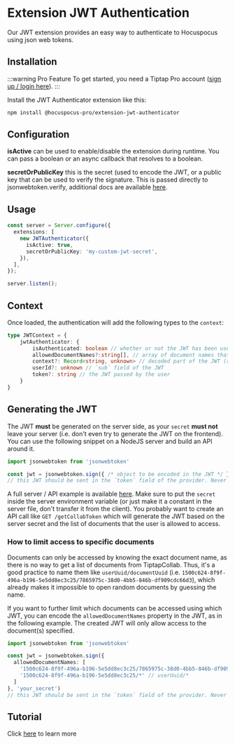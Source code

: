 # Extension JWT Authentication

Our JWT extension provides an easy way to authenticate to Hocuspocus using json web tokens.

## Installation

:::warning Pro Feature
To get started, you need a Tiptap Pro account ([sign up / login here](https://tiptap.dev/pro)).
:::

Install the JWT Authenticator extension like this:

```bash
npm install @hocuspocus-pro/extension-jwt-authenticator
```

## Configuration

**isActive** can be used to enable/disable the extension during runtime. You can pass a boolean or an async callback that resolves to a boolean.

**secretOrPublicKey** this is the secret (used to encode the JWT, or a public key that can be used to verify the signature. This is passed directly to jsonwebtoken.verify, additional docs are available [here](https://github.com/auth0/node-jsonwebtoken#jwtverifytoken-secretorpublickey-options-callback).

## Usage

```typescript
const server = Server.configure({
  extensions: [
    new JWTAuthenticator({
      isActive: true,
      secretOrPublicKey: 'my-custom-jwt-secret',
    }),
  ],
});

server.listen();
```

## Context

Once loaded, the authentication will add the following types to the `context`:

```typescript
type JWTContext = {
    jwtAuthenticator: {
        isAuthenticated: boolean // whether or not the JWT has been used for authentication
        allowedDocumentNames?:string[], // array of document names that are permitted by the JWT
        context?: Record<string, unknown> // decoded part of the JWT (return value of `jsonwebtoken.verify`)
        userId?: unknown // `sub` field of the JWT
        token?: string // the JWT passed by the user
    }
}
```

## Generating the JWT

The JWT **must** be generated on the server side, as your `secret` **must not** leave your server (i.e. don't even try to generate the JWT on the frontend).
You can use the following snippet on a NodeJS server and build an API around it.

```typescript
import jsonwebtoken from 'jsonwebtoken'

const jwt = jsonwebtoken.sign({ /* object to be encoded in the JWT */ }, 'your_secret')
// this JWT should be sent in the `token` field of the provider. Never expose 'your_secret' to a frontend!
```

A full server / API example is available [here](https://github.com/ueberdosis/tiptap-collab-replit/blob/main/src/server-collab.ts).
Make sure to put the `secret` inside the server environment variable (or just make it a constant in the server file, don't transfer it from the client).
You probably want to create an API call like `GET /getCollabToken` which will generate the JWT based on the server secret and the list of documents that the user is allowed to access.

### How to limit access to specific documents

Documents can only be accessed by knowing the exact document name, as there is no way to get a list of documents from TiptapCollab.
Thus, it's a good practice to name them like `userUuid/documentUuid` (i.e. `1500c624-8f9f-496a-b196-5e5dd8ec3c25/7865975c-38d0-4bb5-846b-df909cdc66d3`), which
already makes it impossible to open random documents by guessing the name.

If you want to further limit which documents can be accessed using which JWT, you can encode the `allowedDocumentNames` property in the JWT, as in the following
example. The created JWT will only allow access to the document(s) specified.

```typescript
import jsonwebtoken from 'jsonwebtoken'

const jwt = jsonwebtoken.sign({
  allowedDocumentNames: [
    '1500c624-8f9f-496a-b196-5e5dd8ec3c25/7865975c-38d0-4bb5-846b-df909cdc66d3', // userUuid/documentUuid
    '1500c624-8f9f-496a-b196-5e5dd8ec3c25/*' // userUuid/*
  ]
}, 'your_secret')
// this JWT should be sent in the `token` field of the provider. Never expose 'your_secret' to a frontend!
```


## Tutorial

Click [here](https://tiptap.dev/tutorials/jwt-authentication) to learn more
